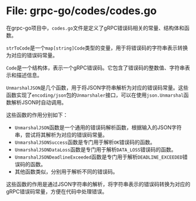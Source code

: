 # File: grpc-go/codes/codes.go

在grpc-go项目中，`codes.go`文件是定义了gRPC错误码相关的常量、结构体和函数。

`strToCode`是一个`map[string]Code`类型的变量，用于将错误码的字符串表示转换为对应的错误码常量。

`Code`是一个结构体，表示一个gRPC错误码。它包含了错误码的整数值、字符串表示和描述信息。

`UnmarshalJSON`是几个函数，用于将JSON字符串解析为对应的错误码常量。这些函数实现了`encoding/json`包的`Unmarshaler`接口，可以在使用`json.Unmarshal`函数解析JSON时自动调用。

这些函数的作用分别如下：
- `UnmarshalJSON`函数是一个通用的错误码解析函数，根据输入的JSON字符串，尝试将其解析为对应的错误码常量。
- `UnmarshalJSONSuccess`函数是专门用于解析`OK`错误码的函数。
- `UnmarshalJSONDataLoss`函数是专门用于解析`DATA_LOSS`错误码的函数。
- `UnmarshalJSONDeadlineExceeded`函数是专门用于解析`DEADLINE_EXCEEDED`错误码的函数。
- 其他函数类似，分别用于解析不同的错误码。

这些函数的作用是通过JSON字符串的解析，将字符串表示的错误码转换为对应的gRPC错误码常量，方便在代码中处理错误。

